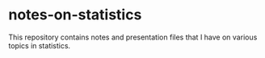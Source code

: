 # notes-on-statistics
This repository contains notes and presentation files that I have on various topics in statistics. 
